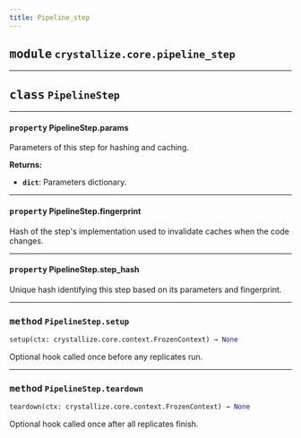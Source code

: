 ```yaml
---
title: Pipeline_step
---
```



## <kbd>module</kbd> `crystallize.core.pipeline_step`






---

## <kbd>class</kbd> `PipelineStep`





---

#### <kbd>property</kbd> PipelineStep.params

Parameters of this step for hashing and caching. 



**Returns:**
 
 - <b>`dict`</b>:  Parameters dictionary.

---

#### <kbd>property</kbd> PipelineStep.fingerprint

Hash of the step's implementation used to invalidate caches when the code changes.

---

#### <kbd>property</kbd> PipelineStep.step_hash

Unique hash identifying this step based on its parameters and fingerprint.



---

### <kbd>method</kbd> `PipelineStep.setup`

```python
setup(ctx: crystallize.core.context.FrozenContext) → None
```

Optional hook called once before any replicates run. 

---

### <kbd>method</kbd> `PipelineStep.teardown`

```python
teardown(ctx: crystallize.core.context.FrozenContext) → None
```

Optional hook called once after all replicates finish. 



